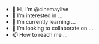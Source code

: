 - 👋 Hi, I’m @cinemaylive
- 👀 I’m interested in ...
- 🌱 I’m currently learning ...
- 💞️ I’m looking to collaborate on ...
- 📫 How to reach me ...

<!---
cinemaylive/cinemaylive is a ✨ special ✨ repository because its `README.md` (this file) appears on your GitHub profile.
You can click the Preview link to take a look at your changes.
--->
